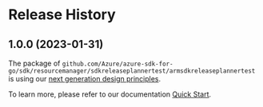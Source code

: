# Release History

## 1.0.0 (2023-01-31)

The package of `github.com/Azure/azure-sdk-for-go/sdk/resourcemanager/sdkreleaseplannertest/armsdkreleaseplannertest` is using our [next generation design principles](https://azure.github.io/azure-sdk/general_introduction.html).

To learn more, please refer to our documentation [Quick Start](https://aka.ms/azsdk/go/mgmt).